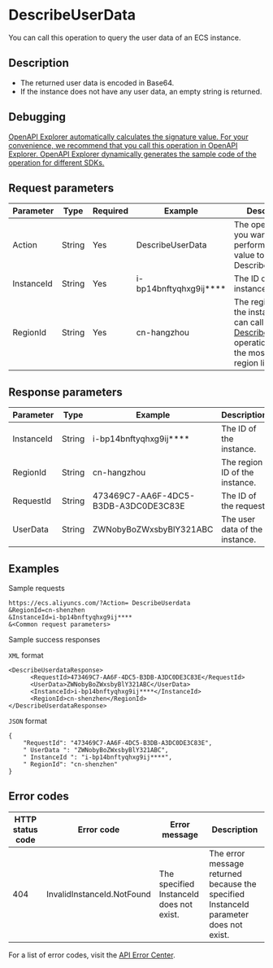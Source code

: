 # DescribeUserData

You can call this operation to query the user data of an ECS instance.

## Description

-   The returned user data is encoded in Base64.
-   If the instance does not have any user data, an empty string is returned.

## Debugging

[OpenAPI Explorer automatically calculates the signature value. For your convenience, we recommend that you call this operation in OpenAPI Explorer. OpenAPI Explorer dynamically generates the sample code of the operation for different SDKs.](https://api.aliyun.com/#product=Ecs&api=DescribeUserData&type=RPC&version=2014-05-26)

## Request parameters

|Parameter|Type|Required|Example|Description|
|---------|----|--------|-------|-----------|
|Action|String|Yes|DescribeUserData|The operation that you want to perform. Set the value to DescribeUserdata. |
|InstanceId|String|Yes|i-bp14bnftyqhxg9ij\*\*\*\*|The ID of the instance. |
|RegionId|String|Yes|cn-hangzhou|The region ID of the instance. You can call the [DescribeRegions](~~25609~~) operation to query the most recent region list. |

## Response parameters

|Parameter|Type|Example|Description|
|---------|----|-------|-----------|
|InstanceId|String|i-bp14bnftyqhxg9ij\*\*\*\*|The ID of the instance. |
|RegionId|String|cn-hangzhou|The region ID of the instance. |
|RequestId|String|473469C7-AA6F-4DC5-B3DB-A3DC0DE3C83E|The ID of the request. |
|UserData|String|ZWNobyBoZWxsbyBlY321ABC|The user data of the instance. |

## Examples

Sample requests

```
https://ecs.aliyuncs.com/?Action= DescribeUserdata
&RegionId=cn-shenzhen
&InstanceId=i-bp14bnftyqhxg9ij****
&<Common request parameters>
```

Sample success responses

`XML` format

```
<DescribeUserdataResponse>
      <RequestId>473469C7-AA6F-4DC5-B3DB-A3DC0DE3C83E</RequestId>
      <UserData>ZWNobyBoZWxsbyBlY321ABC</UserData>
      <InstanceId>i-bp14bnftyqhxg9ij****</InstanceId>
      <RegionId>cn-shenzhen</RegionId>
</DescribeUserdataResponse>
```

`JSON` format

```
{
    "RequestId": "473469C7-AA6F-4DC5-B3DB-A3DC0DE3C83E",
    " UserData ": "ZWNobyBoZWxsbyBlY321ABC",
    " InstanceId ": "i-bp14bnftyqhxg9ij****",
    " RegionId": "cn-shenzhen"
}
```

## Error codes

|HTTP status code|Error code|Error message|Description|
|----------------|----------|-------------|-----------|
|404|InvalidInstanceId.NotFound|The specified InstanceId does not exist.|The error message returned because the specified InstanceId parameter does not exist.|

For a list of error codes, visit the [API Error Center](https://error-center.alibabacloud.com/status/product/Ecs).

